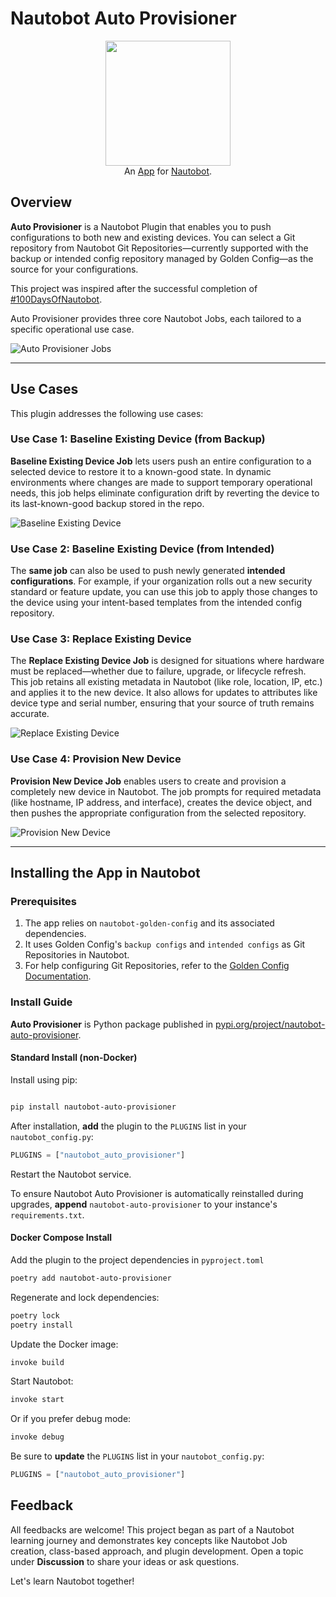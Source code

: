 # Nautobot Auto Provisioner

<p align="center">
  <img src="https://github.com/d-camacho/testing_readme/blob/main/images/auto_prov_full_logo.png "class="logo" height="200px">
  <br>
  An <a href="https://networktocode.com/nautobot-apps/">App</a> for <a href="https://nautobot.com/">Nautobot</a>.
</p>

## Overview

**Auto Provisioner** is a Nautobot Plugin that enables you to push configurations to both new and existing devices. You can select a Git repository from Nautobot Git Repositories—currently supported with the backup or intended config repository managed by Golden Config—as the source for your configurations.

This project was inspired after the successful completion of [#100DaysOfNautobot](https://go.networktocode.com/100-days-of-nautobot).

Auto Provisioner provides three core Nautobot Jobs, each tailored to a specific operational use case.

![Auto Provisioner Jobs](images/all_jobs.png)

---

## Use Cases

This plugin addresses the following use cases:

### Use Case 1: Baseline Existing Device (from Backup)

**Baseline Existing Device Job** lets users push an entire configuration to a selected device to restore it to a known-good state. In dynamic environments where changes are made to support temporary operational needs, this job helps eliminate configuration drift by reverting the device to its last-known-good backup stored in the repo.

![Baseline Existing Device](images/baseline_job.png)

### Use Case 2: Baseline Existing Device (from Intended)

The **same job** can also be used to push newly generated **intended configurations**. For example, if your organization rolls out a new security standard or feature update, you can use this job to apply those changes to the device using your intent-based templates from the intended config repository.

### Use Case 3: Replace Existing Device

The **Replace Existing Device Job** is designed for situations where hardware must be replaced—whether due to failure, upgrade, or lifecycle refresh. This job retains all existing metadata in Nautobot (like role, location, IP, etc.) and applies it to the new device. It also allows for updates to attributes like device type and serial number, ensuring that your source of truth remains accurate.

![Replace Existing Device](images/replace_existing.png)

### Use Case 4: Provision New Device

**Provision New Device Job** enables users to create and provision a completely new device in Nautobot. The job prompts for required metadata (like hostname, IP address, and interface), creates the device object, and then pushes the appropriate configuration from the selected repository.

![Provision New Device](images/provision_new.png)


---

## Installing the App in Nautobot

### Prerequisites

1. The app relies on ```nautobot-golden-config``` and its associated dependencies.
2. It uses Golden Config's ```backup configs``` and ```intended configs``` as Git Repositories in Nautobot.
3. For help configuring Git Repositories, refer to the [Golden Config Documentation](https://docs.nautobot.com/projects/golden-config/en/latest/admin/install/#app-configuration).

### Install Guide

**Auto Provisioner** is Python package published in [pypi.org/project/nautobot-auto-provisioner](https://pypi.org/project/nautobot-auto-provisioner/).

#### Standard Install (non-Docker)

Install using pip:

```bash

pip install nautobot-auto-provisioner
```

After installation, **add** the plugin to the ```PLUGINS``` list in your ```nautobot_config.py```:

```python
PLUGINS = ["nautobot_auto_provisioner"]
```

Restart the Nautobot service.

To ensure Nautobot Auto Provisioner is automatically reinstalled during upgrades, **append** ```nautobot-auto-provisioner``` to your instance's ```requirements.txt```.

#### Docker Compose Install

Add the plugin to the project dependencies in ```pyproject.toml```

```bash
poetry add nautobot-auto-provisioner
```

Regenerate and lock dependencies:

```bash
poetry lock
poetry install
```

Update the Docker image:

```bash
invoke build
```

Start Nautobot:
```bash
invoke start
```
Or if you prefer debug mode:
```bash
invoke debug
```

Be sure to **update** the ```PLUGINS``` list in your ```nautobot_config.py```:

```python
PLUGINS = ["nautobot_auto_provisioner"]
```

## Feedback

All feedbacks are welcome! This project began as part of a Nautobot learning journey and demonstrates key concepts like Nautobot Job creation, class-based approach, and plugin development. Open a topic under **Discussion** to share your ideas or ask questions.

Let's learn Nautobot together!